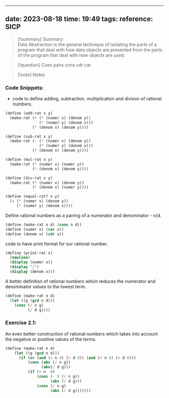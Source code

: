 
---
date: 2023-08-18
time:  19:49
tags: 
reference: SICP
---


>[!summary]  Summary:  
>Data Abstraction is the general technique of isolating the parts of a program that deal with how data objects are presented from the parts of the program that deal with how objects are used.



>[!question] Cues
> pairs
> cons
> cdr 
> car



>[!note]  Notes
>




### Code Snippets:

- code to define adding, subtraction, multiplication and divison of rational numbers.
```Scheme
(define (add-rat x y)
  (make-rat (+ (* (numer x) (denom y))
               (* (numer y) (denom x)))
            (* (denom x) (denom y))))

(define (sub-rat x y)
  (make-rat (- (* (numer x) (denom y))
               (* (numer y) (denom x)))
            (* (denom x) (denom y))))

(define (mul-rat x y)
  (make-rat (* (numer x) (numer y))
            (* (denom x) (denom y))))

(define (div-rat x y)
  (make-rat (* (numer x) (denom y))
            (* (denom x) (numer y))))

(define (equal-rat? x y)
  (= (* (numer x) (denom y))
     (* (numer y) (denom x))))
```


Define rational numbers as a pairing of a numerator and denominator - n/d.
```Scheme
(define (make-rat n d) (cons n d))
(define (numer x) (car x))
(define (denom x) (cdr x))
```


code to have print format for our rational number. 
```Scheme
(define (print-rat x)
  (newline)
  (display (numer x))
  (display "/")
  (display (denom x)))
```


A better definition of rational numbers which reduces the numerator and denominator values to the lowest term. 
```Scheme
(define (make-rat n d)
  (let ((g (gcd n d)))
    (cons (/ n g) 
          (/ d g))))
```


### Exercise 2.1:
An even better construction of rational numbers which takes into account the negative or positive values of the terms.

```Scheme
(define (make-rat n d)
    (let ((g (gcd n d)))
      (if (or (and (> n 0) (> d 0)) (and (< n 0) (< d 0)))
          (cons (abs (/ n g))
                (abs(/ d g)))
          (if (> n  0)
              (cons (- 0 (/ n g))
                    (abs (/ d g)))
              (cons (/ n g)
                    (abs (/ d g)))))))
```
